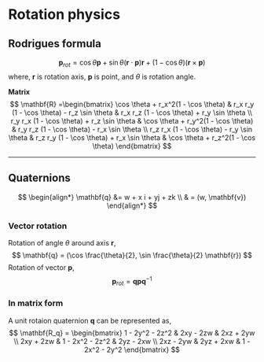 # Rotation physics

## Rodrigues formula

$$
\mathbf{p}_{rot} = 
 \cos \theta \mathbf{p}+ \sin \theta  (\mathbf{r} \cdot \mathbf{p})\mathbf{r} + (1 - \cos \theta)(\mathbf{r} \times \mathbf{p}) 
$$
where, $\mathbf{r}$ is rotation axis, $\mathbf{p}$ is point, and $\theta$ is rotation angle.

**Matrix**
$$
\mathbf{R} =\begin{bmatrix}
 \cos \theta + r_x^2(1 - \cos \theta) & r_x r_y (1 - \cos \theta) - r_z \sin \theta & r_x r_z (1 - \cos \theta) + r_y \sin \theta \\
r_y r_x (1 - \cos \theta) + r_z \sin \theta & \cos \theta + r_y^2(1 - \cos \theta) & r_y r_z (1 - \cos \theta) - r_x \sin \theta \\
r_z r_x (1 - \cos \theta) - r_y \sin \theta & r_z r_y (1 - \cos \theta) + r_x \sin \theta & \cos \theta + r_z^2(1 - \cos \theta)
\end{bmatrix}
$$

-----------------------------
## Quaternions
$$
\begin{align*}
\mathbf{q} &= w + x i + yj + zk \\
& = (w, \mathbf{v})
\end{align*}
$$

### Vector rotation
Rotation of angle $\theta$ around axis $\mathbf{r}$,
$$
\mathbf{q} = (\cos \frac{\theta}{2}, \sin \frac{\theta}{2} \mathbf{r})
$$
Rotation of vector $\mathbf{p}$,
$$
\mathbf{p}_{rot} = \mathbf{q}\mathbf{p}\mathbf{q}^{-1}
$$


### In matrix form
A unit rotaion quaternion $\mathbf{q}$ can be represented as,
$$
\mathbf{R_q} = \begin{bmatrix}
1 - 2y^2 - 2z^2 & 2xy - 2zw & 2xz + 2yw \\
2xy + 2zw & 1 - 2x^2 - 2z^2 & 2yz - 2xw \\
2xz - 2yw & 2yz + 2xw & 1 - 2x^2 - 2y^2
\end{bmatrix}
$$

